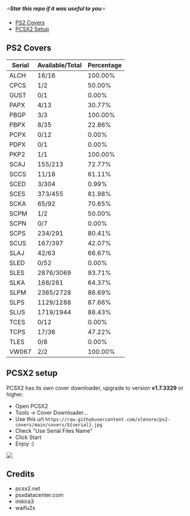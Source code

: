 *⭐**Star this repo if it was useful to you**⭐*

- [PS2 Covers](https://github.com/xlenore/ps2-covers#ps2-covers "PS2 Covers")
- [PCSX2 Setup](https://github.com/xlenore/ps2-covers#pcsx2-setup "PCSX2 Setup")

## PS2 Covers
| Serial |  Available/Total |  Percentage  |
| ------ |  --------------- |  ----------  |
| ALCH | 16/16 | 100.00% |
| CPCS | 1/2 | 50.00% |
| GUST | 0/1 | 0.00% |
| PAPX | 4/13 | 30.77% |
| PBGP | 3/3 | 100.00% |
| PBPX | 8/35 | 22.86% |
| PCPX | 0/12 | 0.00% |
| PDPX | 0/1 | 0.00% |
| PKP2 | 1/1 | 100.00% |
| SCAJ | 155/213 | 72.77% |
| SCCS | 11/18 | 61.11% |
| SCED | 3/304 | 0.99% |
| SCES | 373/455 | 81.98% |
| SCKA | 65/92 | 70.65% |
| SCPM | 1/2 | 50.00% |
| SCPN | 0/7 | 0.00% |
| SCPS | 234/291 | 80.41% |
| SCUS | 167/397 | 42.07% |
| SLAJ | 42/63 | 66.67% |
| SLED | 0/52 | 0.00% |
| SLES | 2876/3069 | 93.71% |
| SLKA | 168/261 | 64.37% |
| SLPM | 2365/2728 | 86.69% |
| SLPS | 1129/1288 | 87.66% |
| SLUS | 1719/1944 | 88.43% |
| TCES | 0/12 | 0.00% |
| TCPS | 17/36 | 47.22% |
| TLES | 0/8 | 0.00% |
| VW067 | 2/2 | 100.00% |

## PCSX2 setup
PCSX2 has its own cover downloader, upgrade to version **v1.7.3329** or higher.
- Open PCSX2
- Tools -> Cover Downloader...
- Use this url `https://raw.githubusercontent.com/xlenore/ps2-covers/main/covers/${serial}.jpg`
- Check "Use Serial Files Name"
- Click Start
- Enjoy :)

[![](https://i.imgur.com/jTGL0HH.gif)](https://i.imgur.com/jTGL0HH.gif)


## Credits
* pcsx2.net
* psxdatacenter.com
* imkira3
* waifu2x
